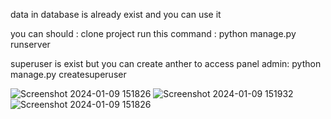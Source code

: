 data in database is already exist and you can use it 

you can should :
clone project 
run this command : 
python manage.py runserver

superuser is exist but you can create anther to access panel admin:
python manage.py createsuperuser

![Screenshot 2024-01-09 151826](https://github.com/MohammadAminSohele/college_project2/assets/122188222/ef3467b9-cc9e-4cee-a543-14cc9f4cd563)
![Screenshot 2024-01-09 151932](https://github.com/MohammadAminSohele/college_project2/assets/122188222/e0ba8442-fa39-4d85-a535-a80b137a0f4e)
![Screenshot 2024-01-09 151826](https://github.com/MohammadAminSohele/college_project2/assets/122188222/a663d653-cfae-480e-a9cf-6f15dacbeb7c)
